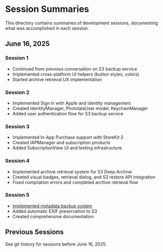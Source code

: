# Session Summaries

This directory contains summaries of development sessions, documenting what was accomplished in each session.

## June 16, 2025

### Session 1
- Continued from previous conversation on S3 backup service
- Implemented cross-platform UI helpers (button styles, colors) 
- Started archive retrieval UX implementation

### Session 2  
- Implemented Sign in with Apple and identity management
- Created IdentityManager, PhotolalaUser model, KeychainManager
- Added user authentication flow for S3 backup service

### Session 3
- Implemented In-App Purchase support with StoreKit 2
- Created IAPManager and subscription products
- Added SubscriptionView UI and testing infrastructure

### Session 4
- Implemented archive retrieval system for S3 Deep Archive
- Created visual badges, retrieval dialog, and S3 restore API integration
- Fixed compilation errors and completed archive retrieval flow

### Session 5
- [Implemented metadata backup system](./2025-06-16-session5.md)
- Added automatic EXIF preservation to S3
- Created comprehensive documentation

## Previous Sessions

See git history for sessions before June 16, 2025.